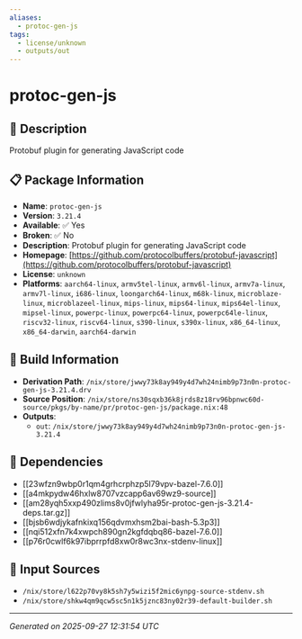 ```yaml
---
aliases:
  - protoc-gen-js
tags:
  - license/unknown
  - outputs/out
---
```


# protoc-gen-js

## 📝 Description

Protobuf plugin for generating JavaScript code

## 📋 Package Information

- **Name**: `protoc-gen-js`
- **Version**: `3.21.4`
- **Available**: ✅ Yes
- **Broken**: ✅ No
- **Description**: Protobuf plugin for generating JavaScript code
- **Homepage**: [https://github.com/protocolbuffers/protobuf-javascript](https://github.com/protocolbuffers/protobuf-javascript)
- **License**: `unknown`
- **Platforms**: `aarch64-linux`, `armv5tel-linux`, `armv6l-linux`, `armv7a-linux`, `armv7l-linux`, `i686-linux`, `loongarch64-linux`, `m68k-linux`, `microblaze-linux`, `microblazeel-linux`, `mips-linux`, `mips64-linux`, `mips64el-linux`, `mipsel-linux`, `powerpc-linux`, `powerpc64-linux`, `powerpc64le-linux`, `riscv32-linux`, `riscv64-linux`, `s390-linux`, `s390x-linux`, `x86_64-linux`, `x86_64-darwin`, `aarch64-darwin`

## 🔧 Build Information

- **Derivation Path**: `/nix/store/jwwy73k8ay949y4d7wh24nimb9p73n0n-protoc-gen-js-3.21.4.drv`
- **Source Position**: `/nix/store/ns30sqxb36k8jrds8z18rv96bpnwc60d-source/pkgs/by-name/pr/protoc-gen-js/package.nix:48`
- **Outputs**:
  - `out`:  `/nix/store/jwwy73k8ay949y4d7wh24nimb9p73n0n-protoc-gen-js-3.21.4`

## 🔗 Dependencies

- [[23wfzn9wbp0r1qm4grhcrphzp5l79vpv-bazel-7.6.0]]
- [[a4mkpydw46hxlw8707vzcapp6av69wz9-source]]
- [[am28yqh5xxp490zlims8v0jfwlyha95r-protoc-gen-js-3.21.4-deps.tar.gz]]
- [[bjsb6wdjykafnkixq156qdvmxhsm2bai-bash-5.3p3]]
- [[nqi512xfn7k4xwpch890gn2kgfdqbq86-bazel-7.6.0]]
- [[p76r0cwlf6k97ibprrpfd8xw0r8wc3nx-stdenv-linux]]

## 📁 Input Sources

- `/nix/store/l622p70vy8k5sh7y5wizi5f2mic6ynpg-source-stdenv.sh`
- `/nix/store/shkw4qm9qcw5sc5n1k5jznc83ny02r39-default-builder.sh`

---
*Generated on 2025-09-27 12:31:54 UTC*
